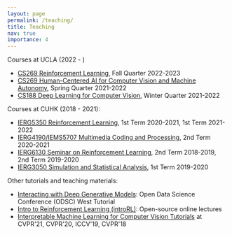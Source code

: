 ```yaml
---
layout: page
permalink: /teaching/
title: Teaching
nav: true
importance: 4
---
```

<div>
Courses at UCLA (2022 - )
		<ul>
            <li><a href="https://bruinlearn.ucla.edu/courses/140125">CS269 Reinforcement Learning</a>, Fall Quarter 2022-2023</li>
            <li><a href="https://bruinlearn.ucla.edu/courses/129743">CS269 Human-Centered AI for Computer Vision and Machine Autonomy</a>, Spring Quarter 2021-2022</li>
            <li><a href="https://bruinlearn.ucla.edu/courses/111828">CS188 Deep Learning for Computer Vision</a>, Winter Quarter 2021-2022</li>
        </ul>
Courses at CUHK (2018 - 2021):
        <ul>
			<li><a href="https://cuhkrlcourse.github.io/">IERG5350 Reinforcement Learning</a>, 1st Term 2020-2021, 1st Term 2021-2022</li>
			<li><a href="http://bzhou.ie.cuhk.edu.hk/teaching/ierg4190iems5707/">IERG4190/IEMS5707 Multimedia Coding and Processing</a>, 2nd Term 2020-2021</li>
			<li><a href="https://cuhkrlcourse.github.io/2019spring/index.html">IERG6130 Seminar on Reinforcement Learning</a>, 2nd Term 2018-2019, 2nd Term 2019-2020</li>
			<li><a href="archive/ierg3050.htm">IERG3050 Simulation and Statistical Analysis</a>, 1st Term 2019-2020</li>
        </ul>
</div>
Other tutorials and teaching materials:
<div>
        <ul>
			<li><a href="https://github.com/zhoubolei/introGM">Interacting with Deep Generative Models</a>: Open Data Science Conference (ODSC) West Tutorial</li>
			<li><a href="https://github.com/zhoubolei/introRL">Intro to Reinforcement Learning (introRL)</a>: Open-source online lectures</li>
			<li><a href="https://interpretablevision.github.io/">Interpretable Machine Learning for Computer Vision Tutorials</a> at CVPR'21, CVPR'20, ICCV'19, CVPR'18</li>
		</ul>
</div>
